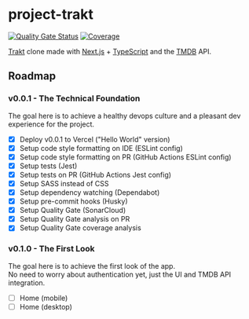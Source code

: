 # project-trakt

[![Quality Gate Status](https://sonarcloud.io/api/project_badges/measure?project=miguelriosoliveira_project-trakt&metric=alert_status)](https://sonarcloud.io/summary/new_code?id=miguelriosoliveira_project-trakt)
[![Coverage](https://sonarcloud.io/api/project_badges/measure?project=miguelriosoliveira_project-trakt&metric=coverage)](https://sonarcloud.io/summary/new_code?id=miguelriosoliveira_project-trakt)

[Trakt](https://trakt.tv/) clone made with [Next.js](https://nextjs.org/) + [TypeScript](https://www.typescriptlang.org/) and the [TMDB](https://www.themoviedb.org/) API.

## Roadmap

### v0.0.1 - The Technical Foundation

The goal here is to achieve a healthy devops culture and a pleasant dev experience for the project.

- [x] Deploy v0.0.1 to Vercel ("Hello World" version)
- [x] Setup code style formatting on IDE (ESLint config)
- [x] Setup code style formatting on PR (GitHub Actions ESLint config)
- [x] Setup tests (Jest)
- [x] Setup tests on PR (GitHub Actions Jest config)
- [x] Setup SASS instead of CSS
- [x] Setup dependency watching (Dependabot)
- [x] Setup pre-commit hooks (Husky)
- [x] Setup Quality Gate (SonarCloud)
- [x] Setup Quality Gate analysis on PR
- [x] Setup Quality Gate coverage analysis

###  v0.1.0 - The First Look

The goal here is to achieve the first look of the app.<br/>
No need to worry about authentication yet, just the UI and TMDB API integration.

- [ ] Home (mobile)
- [ ] Home (desktop)
